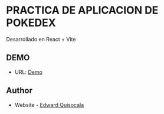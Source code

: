 # PRACTICA DE APLICACION DE POKEDEX

Desarrollado en React + Vite

## DEMO

- URL: [Demo]()

## Author

- Website - [Edward Quisocala ](#)